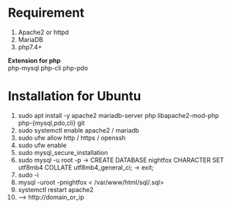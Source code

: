 # Requirement

1. Apache2 or httpd
2. MariaDB
3. php7.4+

<b>Extension for php</b>
<br>
php-mysql php-cli php-pdo

# Installation for Ubuntu

1. sudo apt install -y apache2 mariadb-server php libapache2-mod-php php-{mysql,pdo,cli} git
2. sudo systemctl enable apache2 / mariadb
3. sudo ufw allow http / https / openssh
4. sudo ufw enable
5. sudo mysql_secure_installation
6. sudo mysql -u root -p
 -> CREATE DATABASE nightfox CHARACTER SET utf8mb4 COLLATE utf8mb4_general_ci;
 -> exit;
7. sudo -i
8. mysql -uroot -pnightfox < /var/www/html/sql/.sql>
9. systemctl restart apache2
10. --> http://domain_or_ip
